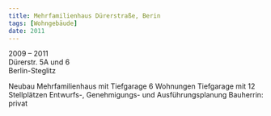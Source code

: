 ```yaml
---
title: Mehrfamilienhaus Dürerstraße, Berin
tags: [Wohngebäude]
date: 2011
---
```

2009 – 2011<br/>
Dürerstr. 5A und 6<br/>
Berlin-Steglitz

Neubau
Mehrfamilienhaus mit Tiefgarage
6 Wohnungen
Tiefgarage mit 12 Stellplätzen
Entwurfs-, Genehmigungs- und Ausführungsplanung
Bauherrin: privat
